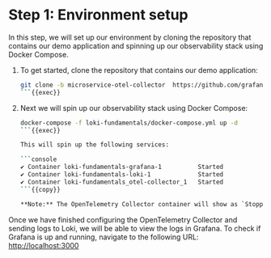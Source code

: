 # Step 1: Environment setup

In this step, we will set up our environment by cloning the repository that contains our demo application and spinning up our observability stack using Docker Compose.

1. To get started, clone the repository that contains our demo application:

   ```bash
   git clone -b microservice-otel-collector  https://github.com/grafana/loki-fundamentals.git
   ```{{exec}}

1. Next we will spin up our observability stack using Docker Compose:

   ```bash
   docker-compose -f loki-fundamentals/docker-compose.yml up -d 
   ```{{exec}}

   This will spin up the following services:

   ```console
   ✔ Container loki-fundamentals-grafana-1          Started                                                        
   ✔ Container loki-fundamentals-loki-1             Started                        
   ✔ Container loki-fundamentals_otel-collector_1   Started
   ```{{copy}}

   **Note:** The OpenTelemetry Collector container will show as `Stopped`{{copy}}. This is expected as we have provided an empty configuration file. We will update this file in the next step.

Once we have finished configuring the OpenTelemetry Collector and sending logs to Loki, we will be able to view the logs in Grafana. To check if Grafana is up and running, navigate to the following URL: [http://localhost:3000]({{TRAFFIC_HOST1_3000}})
